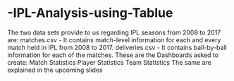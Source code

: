 # -IPL-Analysis-using-Tablue
The two data sets provide to us regarding IPL seasons from 2008 to 2017 are: matches.csv - It contains match-level information for each and every match held in IPL from 2008 to 2017. deliveries.csv - It contains ball-by-ball information for each of the matches. These are the Dashboards asked to create: Match Statistics  Player Statistics Team Statistics The same are explained in the upcoming slides
